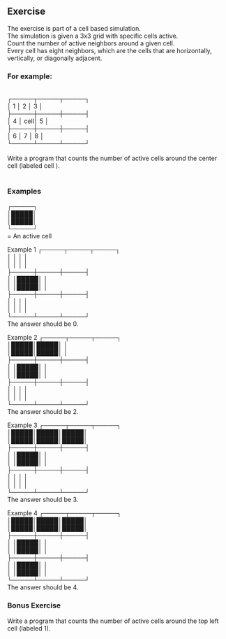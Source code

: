  <h2>Exercise</h2>
 The exercise is part of a cell based simulation.<br>
 The simulation is given a 3x3 grid with specific cells active.<br>
Count the number of active neighbors around a given cell.<br>
Every cell has eight neighbors, which are the cells that are horizontally, vertically, or diagonally adjacent.<br> 
<h3>For example:</h3><br>
┌─────┬─────┬─────┐<br>
│  1  │  2  │  3  │<br>
├─────┼─────┼─────┤<br>
│  4  │ cell│  5  │<br>
├─────┼─────┼─────┤<br>
│  6  │  7  │  8  │<br>
└─────┴─────┴─────┘<br>
<br>
Write a program that counts the number of active cells around the center cell (labeled cell ).<br><br>
<h3>Examples</h3>
   ┌─────┐<br>
   │█████│<br>
   │█████│<br>
   └─────┘<br>
   =  An active cell<br>

Example 1
┌─────┬─────┬─────┐<br>
│     │     │     │<br>
│     │     │     │<br>
├─────┼─────┼─────┤<br>
│     │█████│     │<br>
│     │█████│     │<br>
├─────┼─────┼─────┤<br>
│     │     │     │<br>
│     │     │     │<br>
└─────┴─────┴─────┘<br>
The answer should be 0.

Example 2
┌─────┬─────┬─────┐<br>
│█████│█████│     │<br>
│█████│█████│     │<br>
├─────┼─────┼─────┤<br>
│     │█████│     │<br>
│     │█████│     │<br>
├─────┼─────┼─────┤<br> 
│     │     │     │<br>
│     │     │     │<br>
└─────┴─────┴─────┘<br>
The answer should be 2.

Example 3
┌─────┬─────┬─────┐<br>
│█████│█████│█████│<br>
│█████│█████│█████│<br>
├─────┼─────┼─────┤<br>
│     │█████│     │<br>
│     │█████│     │<br>
├─────┼─────┼─────┤<br> 
│     │     │     │<br>
│     │     │     │<br> 
└─────┴─────┴─────┘<br>
The answer should be 3.

Example 4
┌─────┬─────┬─────┐<br>
│█████│█████│█████│<br>
│█████│█████│█████│<br>
├─────┼─────┼─────┤<br>
│     │█████│     │<br>
│     │█████│     │<br>
├─────┼─────┼─────┤<br>
│     │█████│     │<br>
│     │█████│     │<br>
└─────┴─────┴─────┘<br>
The answer should be 4.

<h3>Bonus Exercise</h3>
           
  Write a program that counts the number of active cells around the top left cell (labeled 1).
       